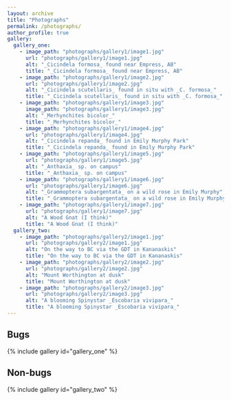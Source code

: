 ```yaml
---
layout: archive
title: "Photographs"
permalink: /photographs/
author_profile: true
gallery:
  gallery_one:
    - image_path: "photographs/gallery1/image1.jpg"
      url: "photographs/gallery1/image1.jpg"
      alt: "_Cicindela formosa_ found near Empress, AB"
      title: "_Cicindela formosa_ found near Empress, AB"
    - image_path: "photographs/gallery1/image2.jpg"
      url: "photographs/gallery1/image2.jpg"
      alt: "_Cicindela scutellaris_ found in situ with _C. formosa_"
      title: "_Cicindela scutellaris_ found in situ with _C. formosa_"
    - image_path: "photographs/gallery1/image3.jpg"
      image_path: "photographs/gallery1/image3.jpg"
      alt: "_Merhynchites bicolor_"
      title: "_Merhynchites bicolor_"
    - image_path: "photographs/gallery1/image4.jpg"
      url: "photographs/gallery1/image4.jpg"
      alt: "_Cicindela repanda_ found in Emily Murphy Park"
      title: "_Cicindela repanda_ found in Emily Murphy Park"
    - image_path: "photographs/gallery1/image5.jpg"
      url: "photographs/gallery1/image5.jpg"
      alt: "_Anthaxia_ sp. on campus"
      title: "_Anthaxia_ sp. on campus"
    - image_path: "photographs/gallery1/image6.jpg"
      url: "photographs/gallery1/image6.jpg"
      alt: "_Grammoptera subargentata_ on a wild rose in Emily Murphy"
      title: "_Grammoptera subargentata_ on a wild rose in Emily Murphy"
    - image_path: "photographs/gallery1/image7.jpg"
      url: "photographs/gallery1/image7.jpg"
      alt: "A Wood Gnat (I think)"
      title: "A Wood Gnat (I think)"
  gallery_two:
    - image_path: "photographs/gallery2/image1.jpg"
      url: "photographs/gallery2/image1.jpg"
      alt: "On the way to BC via the GDT in Kananaskis"
      title: "On the way to BC via the GDT in Kananaskis"
    - image_path: "photographs/gallery2/image2.jpg"
      url: "photographs/gallery2/image2.jpg"
      alt: "Mount Worthington at dusk"
      title: "Mount Worthington at dusk"
    - image_path: "photographs/gallery2/image3.jpg"
      url: "photographs/gallery2/image3.jpg"
      alt: "A blooming Spinystar _Escobaria vivipara_"
      title: "A blooming Spinystar _Escobaria vivipara_"
---
```


## Bugs

{% include gallery id="gallery_one" %}

## Non-bugs

{% include gallery id="gallery_two" %}